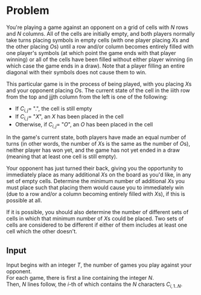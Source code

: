 ﻿# Problem

You're playing a game against an opponent on a grid of cells with $N$ rows and $N$ columns. All of the cells are initially empty, and both players normally take turns placing symbols in empty cells (with one player placing $X$s and the other placing $O$s) until a row and/or column becomes entirely filled with one player's symbols (at which point the game ends with that player winning) or all of the cells have been filled without either player winning (in which case the game ends in a draw). Note that a player filling an entire diagonal with their symbols does not cause them to win.

This particular game is in the process of being played, with you placing $X$s and your opponent placing $O$s. The current state of the cell in the iiith row from the top and jjjth column from the left is one of the following:

- If $C_{i,j} =$ ".", the cell is still empty
- If $C_{i,j} =$ "$X$", an $X$ has been placed in the cell
- Otherwise, if $C_{i,j} ​=$ "$O$", an $O$ has been placed in the cell

In the game's current state, both players have made an equal number of turns (in other words, the number of $X$s is the same as the number of $O$s), neither player has won yet, and the game has not yet ended in a draw (meaning that at least one cell is still empty).

Your opponent has just turned their back, giving you the opportunity to immediately place as many additional $X$s on the board as you'd like, in any set of empty cells. Determine the minimum number of additional $X$s you must place such that placing them would cause you to immediately win (due to a row and/or a column becoming entirely filled with $X$s), if this is possible at all.

If it is possible, you should also determine the number of different sets of cells in which that minimum number of $X$s could be placed. Two sets of cells are considered to be different if either of them includes at least one cell which the other doesn't.

## Input

Input begins with an integer $T$, the number of games you play against your opponent.  
For each game, there is first a line containing the integer $N$.  
Then, $N$ lines follow, the $i$-th of which contains the $N$ characters $C_{i,1..N}$​.
